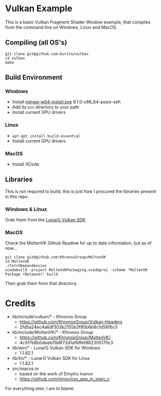Vulkan Example
==============
This is a basic Vulkan Fragment Shader Window example, that compiles from the command line on Windows, Linux and MacOS.


Compiling (all OS's)
--------------------
    git clone git@github.com:burito/vulkan
    cd vulkan
    make


Build Environment
-----------------
### Windows

* Install [mingw-w64-install.exe](http://sourceforge.net/projects/mingw-w64/files/) 8.1.0-x86_64-posix-seh
* Add its ```bin``` directory to your path
* Install current GPU drivers

### Linux
* ```apt-get install build-essential```
* Install current GPU drivers

### MacOS

* Install XCode


Libraries
---------
This is not required to build, this is just how I procured the libraries present in this repo.

### Windows & Linux
Grab them from the [LunarG Vulkan SDK](https://vulkan.lunarg.com/)

### MacOS
Check the MoltenVK Github Readme for up to date information, but as of now...

    git clone git@github.com:KhronosGroup/MoltenVK
    cd MoltenVK
    ./fetchDependencies
    xcodebuild -project MoltenVKPackaging.xcodeproj -scheme "MoltenVK Package (Release)" build

Then grab them from that directory.


Credits
=======
* lib/include/vulkan/* - Khronos Group
	* https://github.com/KhronosGroup/Vulkan-Headers
	* 2fd5a24ec4a6df303b2155b3f85b6b8c1d56f6c0
* lib/include/MoltenVK/* - Khronos Group
	* https://github.com/KhronosGroup/MoltenVK/
	* 4c5f7b8b0deeb11b8f72d1af6ffef882305170c3
* lib/win/* - LunarG Vulkan SDK for Windows
	* 1.1.82.1
* lib/lin/* - LunarG Vulkan SDK for Linux
	* 1.1.82.1
* src/macos.m
	* based on the work of Dmytro Ivanov
	* https://github.com/jimon/osx_app_in_plain_c

For everything else, I am to blame.